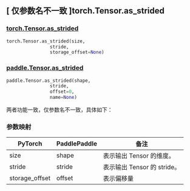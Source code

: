 ## [ 仅参数名不一致 ]torch.Tensor.as_strided
### [torch.Tensor.as_strided](https://pytorch.org/docs/stable/generated/torch.Tensor.as_strided.html?highlight=as_strided#torch.Tensor.as_strided)

```python
torch.Tensor.as_strided(size,
                stride,
                storage_offset=None)
```

### [paddle.Tensor.as_strided](https://www.paddlepaddle.org.cn/documentation/docs/zh/develop/api/paddle/Tensor_cn.html#as-strided-x-shape-stride-offset-0-name-none)

```python
paddle.Tensor.as_strided(shape,
                stride,
                offset=0,
                name=None)
```

两者功能一致，仅参数名不一致，具体如下：
### 参数映射
| PyTorch       | PaddlePaddle | 备注                                                   |
| ------------- | ------------ | ------------------------------------------------------ |
| size           | shape            | 表示输出 Tensor 的维度。               |
| stride           | stride            | 表示输出 Tensor 的 stride。               |
| storage_offset   | offset            | 表示偏移量    |
